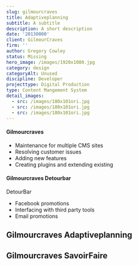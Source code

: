 ```yaml
---
slug: gilmourcraves
title: Adaptiveplanning
subtitle: A subtitle
description: A short description
date: '20130000'
client: GilmourCraves
firm: ''
author: Gregory Cowley
status: Missing
hero_image: /images/1920x1080.jpg
category: design
categoryAlt: Unused
discipline: Developer
projecttype: Digital Production
type: Content Mangement System
detail_images:
  - src: /images/180x101ori.jpg
  - src: /images/180x101ori.jpg
  - src: /images/180x101ori.jpg
---
```



#### Gilmourcraves
- Maintenance for multiple CMS sites
- Resolving customer issues
- Adding new features
- Creating plugins and extending existing


#### Gilmourcraves Detourbar
DetourBar

- Facebook promotions
- Interfacing with third party tools
- Email promotions
## Gilmourcraves Adaptiveplanning

## Gilmourcraves SavoirFaire
